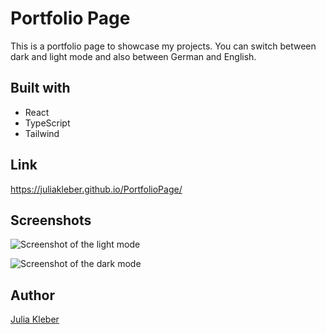 # Portfolio Page

This is a portfolio page to showcase my projects. You can switch between dark and light mode and also between German and English.

## Built with

- React
- TypeScript
- Tailwind

## Link

https://juliakleber.github.io/PortfolioPage/

## Screenshots

![Screenshot of the light mode](https://github.com/JuliaKleber/PortfolioPage/assets/142741980/15bf55ec-3d90-41e2-9afa-fac7b4c226d8)

![Screenshot of the dark mode](https://github.com/JuliaKleber/PortfolioPage/assets/142741980/ac41a083-b3e1-4986-abb7-e5415fd7650c)

## Author

[Julia Kleber](https://github.com/JuliaKleber)
